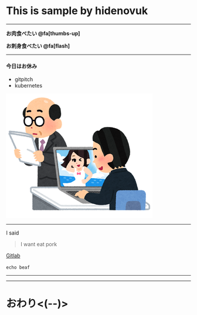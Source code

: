 # This is sample by hidenovuk

---


**お肉食べたい @fa[thumbs-up]**

**お刺身食べたい @fa[flash]**




---


#### 今日はお休み
* gitpitch
* kubernetes

![sabori](/images/business_sabori_pc.png)


---

I said 

> I want eat pork

[Gitlab](http://gitlab.com)


`echo beaf`

---


<canvas data-chart="line">
<!--
{
 "data": {
  "labels": ["January"," February"," March"," April"," May"," June"," July"],
  "datasets": [
   {
    "data":[65,59,80,81,56,66,11],
    "label":"My first dataset","backgroundColor":"rgba(20,220,220,.8)"
   },
   {
    "data":[28,48,40,19,86,53,22],
    "label":"My second dataset","backgroundColor":"rgba(220,120,120,.8)"
   }
  ]
 },
 "options": { "responsive": "true" }
}
-->
</canvas>


---

# おわり<(--)>